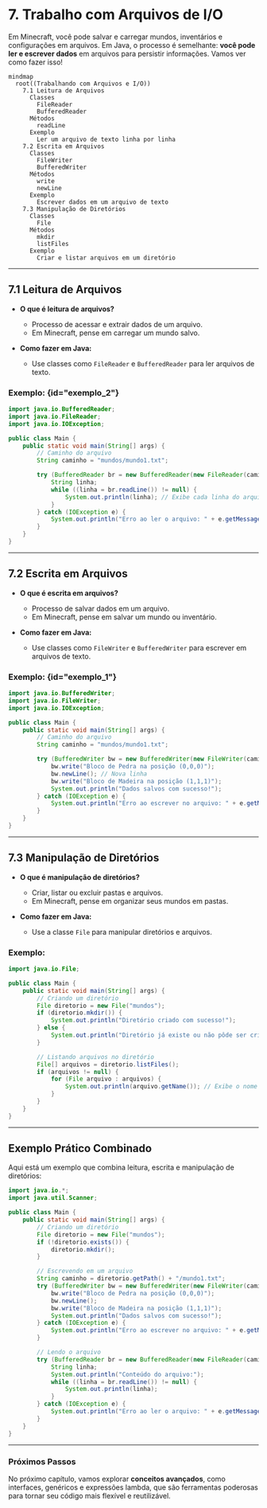 # 7. Trabalho com Arquivos de I/O

Em Minecraft, você pode salvar e carregar mundos, inventários e configurações em arquivos. Em Java, o processo é semelhante: **você pode ler e escrever dados** em arquivos para persistir informações. Vamos ver como fazer isso!


```mermaid
mindmap
  root((Trabalhando com Arquivos e I/O))
    7.1 Leitura de Arquivos
      Classes
        FileReader
        BufferedReader
      Métodos
        readLine
      Exemplo
        Ler um arquivo de texto linha por linha
    7.2 Escrita em Arquivos
      Classes
        FileWriter
        BufferedWriter
      Métodos
        write
        newLine
      Exemplo
        Escrever dados em um arquivo de texto
    7.3 Manipulação de Diretórios
      Classes
        File
      Métodos
        mkdir
        listFiles
      Exemplo
        Criar e listar arquivos em um diretório
```


---

## **7.1 Leitura de Arquivos**

- **O que é leitura de arquivos?**
  - Processo de acessar e extrair dados de um arquivo.
  - Em Minecraft, pense em carregar um mundo salvo.

- **Como fazer em Java:**
  - Use classes como `FileReader` e `BufferedReader` para ler arquivos de texto.

### Exemplo: {id="exemplo_2"}

```java
import java.io.BufferedReader;
import java.io.FileReader;
import java.io.IOException;

public class Main {
    public static void main(String[] args) {
        // Caminho do arquivo
        String caminho = "mundos/mundo1.txt";

        try (BufferedReader br = new BufferedReader(new FileReader(caminho))) {
            String linha;
            while ((linha = br.readLine()) != null) {
                System.out.println(linha); // Exibe cada linha do arquivo
            }
        } catch (IOException e) {
            System.out.println("Erro ao ler o arquivo: " + e.getMessage());
        }
    }
}
```

---

## **7.2 Escrita em Arquivos**

- **O que é escrita em arquivos?**
  - Processo de salvar dados em um arquivo.
  - Em Minecraft, pense em salvar um mundo ou inventário.

- **Como fazer em Java:**
  - Use classes como `FileWriter` e `BufferedWriter` para escrever em arquivos de texto.

### Exemplo: {id="exemplo_1"}

```java
import java.io.BufferedWriter;
import java.io.FileWriter;
import java.io.IOException;

public class Main {
    public static void main(String[] args) {
        // Caminho do arquivo
        String caminho = "mundos/mundo1.txt";

        try (BufferedWriter bw = new BufferedWriter(new FileWriter(caminho))) {
            bw.write("Bloco de Pedra na posição (0,0,0)");
            bw.newLine(); // Nova linha
            bw.write("Bloco de Madeira na posição (1,1,1)");
            System.out.println("Dados salvos com sucesso!");
        } catch (IOException e) {
            System.out.println("Erro ao escrever no arquivo: " + e.getMessage());
        }
    }
}
```

---

## **7.3 Manipulação de Diretórios**

- **O que é manipulação de diretórios?**
  - Criar, listar ou excluir pastas e arquivos.
  - Em Minecraft, pense em organizar seus mundos em pastas.

- **Como fazer em Java:**
  - Use a classe `File` para manipular diretórios e arquivos.

### Exemplo:

```java
import java.io.File;

public class Main {
    public static void main(String[] args) {
        // Criando um diretório
        File diretorio = new File("mundos");
        if (diretorio.mkdir()) {
            System.out.println("Diretório criado com sucesso!");
        } else {
            System.out.println("Diretório já existe ou não pôde ser criado.");
        }

        // Listando arquivos no diretório
        File[] arquivos = diretorio.listFiles();
        if (arquivos != null) {
            for (File arquivo : arquivos) {
                System.out.println(arquivo.getName()); // Exibe o nome de cada arquivo
            }
        }
    }
}
```

---

## **Exemplo Prático Combinado**

Aqui está um exemplo que combina leitura, escrita e manipulação de diretórios:

```java
import java.io.*;
import java.util.Scanner;

public class Main {
    public static void main(String[] args) {
        // Criando um diretório
        File diretorio = new File("mundos");
        if (!diretorio.exists()) {
            diretorio.mkdir();
        }

        // Escrevendo em um arquivo
        String caminho = diretorio.getPath() + "/mundo1.txt";
        try (BufferedWriter bw = new BufferedWriter(new FileWriter(caminho))) {
            bw.write("Bloco de Pedra na posição (0,0,0)");
            bw.newLine();
            bw.write("Bloco de Madeira na posição (1,1,1)");
            System.out.println("Dados salvos com sucesso!");
        } catch (IOException e) {
            System.out.println("Erro ao escrever no arquivo: " + e.getMessage());
        }

        // Lendo o arquivo
        try (BufferedReader br = new BufferedReader(new FileReader(caminho))) {
            String linha;
            System.out.println("Conteúdo do arquivo:");
            while ((linha = br.readLine()) != null) {
                System.out.println(linha);
            }
        } catch (IOException e) {
            System.out.println("Erro ao ler o arquivo: " + e.getMessage());
        }
    }
}
```

---

### **Próximos Passos**
No próximo capítulo, vamos explorar **conceitos avançados**, como interfaces, genéricos e expressões lambda, que são ferramentas poderosas para tornar seu código mais flexível e reutilizável.
